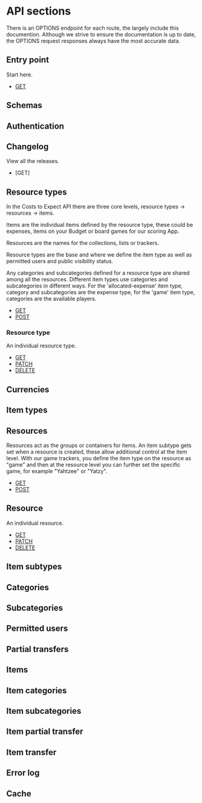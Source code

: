 # API sections

There is an OPTIONS endpoint for each route, the largely include this documention. Although we strive to ensure the documentation is up to date, the OPTIONS request responses always have the most accurate data.

## Entry point

Start here.

- [GET](GET.md)

## Schemas



## Authentication

## Changelog

View all the releases.

- [GET]

## Resource types

In the Costs to Expect API there are three core levels, resource types -> resources -> items.

Items are the individual items defined by the resource type, these could be expenses, items on your Budget or board games for our scoring App.

Resources are the names for the collections, lists or trackers.

Resource types are the base and where we define the item type as well as permitted users and public visibility status.

Any categories and subcategories defined for a resource type are shared among all the resources. Different item types use categories and subcategories in different ways. For the 'allocated-expense' item type, category and subcategories are the expense type, for the 'game' item type, categories are the available players.

- [GET](/resource-types/GET.md)
- [POST](/resource-types/POST.md)

### Resource type

An individual resource type.

- [GET](/resource-type/GET.md)
- [PATCH](/resource-type/PATCH.md)
- [DELETE](/resource-type/DELETE.md)

## Currencies

## Item types

## Resources

Resources act as the groups or containers for items. An item subtype gets set when a resource is created, these allow additional control at the item level. With our game trackers, you define the item type on the resource as "game" and then at the resource level you can further set the specific game, for example "Yahtzee" or "Yatzy".

- [GET](/resources/GET.md)
- [POST](/resources/POST.md)

## Resource

An individual resource.

- [GET](/resource/GET.md)
- [PATCH](resource/PATCH.md)
- [DELETE](/resource/DELETE.md)

## Item subtypes

## Categories

## Subcategories

## Permitted users

## Partial transfers

## Items

## Item categories

## Item subcategories

## Item partial transfer

## Item transfer

## Error log

## Cache
